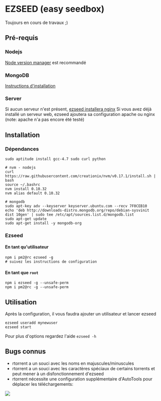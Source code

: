EZSEED (easy seedbox)
===

Toujours en cours de travaux ;)

## Pré-requis

### Nodejs
[Node version manager](https://github.com/creationix/nvm) est recommandé

### MongoDB
[Instructions d'installation](http://docs.mongodb.org/manual/installation/)

### Server
Si aucun serveur n'est présent, [ezseed installera nginx](https://github.com/ezseed/ezseed/blob/master/scripts/server.sh)
Si vous avez déjà installé un serveur web, ezseed ajoutera sa configuration apache ou nginx (note: apache n'a pas encore été testé)

## Installation

### Dépendances

```
sudo aptitude install gcc-4.7 sudo curl python

# nvm - nodejs
curl https://raw.githubusercontent.com/creationix/nvm/v0.17.1/install.sh | bash
source ~/.bashrc
nvm install 0.10.32
nvm alias default 0.10.32

# mongodb
sudo apt-key adv --keyserver keyserver.ubuntu.com --recv 7F0CEB10
echo 'deb http://downloads-distro.mongodb.org/repo/debian-sysvinit dist 10gen' | sudo tee /etc/apt/sources.list.d/mongodb.list
sudo apt-get update
sudo apt-get install -y mongodb-org

```

### Ezseed

#### En tant qu'utilisateur
```
npm i pm2@rc ezseed -g
# suivez les instructions de configuration
```

#### En tant que `root`

```
npm i ezseed -g --unsafe-perm
npm i pm2@rc -g --unsafe-perm
```


## Utilisation

Après la configuration, il vous faudra ajouter un utilisateur et lancer ezseed

```
ezseed useradd mynewuser
ezseed start
```

Pour plus d'options regardez l'aide `ezseed -h`

## Bugs connus

- rtorrent a un souci avec les noms en majuscules/minuscules
- rtorrent a un souci avec les caractères spéciaux de certains torrents et peut mener à un disfonctionnement d'ezseed
- rtorrent nécessite une configuration supplémentaire d'AutoTools pour déplacer les téléchargements:

![](https://camo.githubusercontent.com/a278375b20071e41ed233b5f6b1e8936222ae0bf/687474703a2f2f7777772e7a75706d6167652e65752f692f687052455238336376472e706e67)
